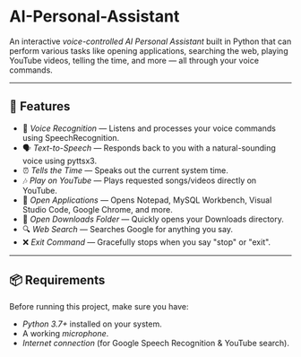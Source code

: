 # AI-Personal-Assistant
An interactive *voice-controlled AI Personal Assistant* built in Python that can perform various tasks like opening applications, searching the web, playing YouTube videos, telling the time, and more — all through your voice commands.  

---

## 🚀 Features

- 🎤 *Voice Recognition* — Listens and processes your voice commands using SpeechRecognition.
- 🗣 *Text-to-Speech* — Responds back to you with a natural-sounding voice using pyttsx3.
- ⏰ *Tells the Time* — Speaks out the current system time.
- 🎶 *Play on YouTube* — Plays requested songs/videos directly on YouTube.
- 📝 *Open Applications* — Opens Notepad, MySQL Workbench, Visual Studio Code, Google Chrome, and more.
- 📂 *Open Downloads Folder* — Quickly opens your Downloads directory.
- 🔍 *Web Search* — Searches Google for anything you say.
- ❌ *Exit Command* — Gracefully stops when you say "stop" or "exit".

---

## 📦 Requirements

Before running this project, make sure you have:

- *Python 3.7+* installed on your system.
- A working *microphone*.
- *Internet connection* (for Google Speech Recognition & YouTube search).

